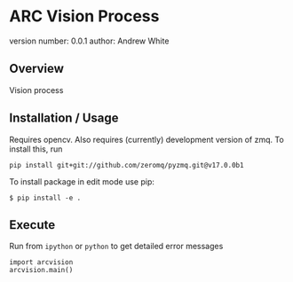 ARC Vision Process
===============================

version number: 0.0.1
author: Andrew White

Overview
--------

Vision process

Installation / Usage
--------------------
Requires opencv. Also requires (currently) development version of zmq. To install this, run

    pip install git+git://github.com/zeromq/pyzmq.git@v17.0.0b1

To install package in edit mode use pip:

    $ pip install -e .


Execute
----------------

Run from `ipython` or `python` to get detailed error messages

    import arcvision
    arcvision.main()